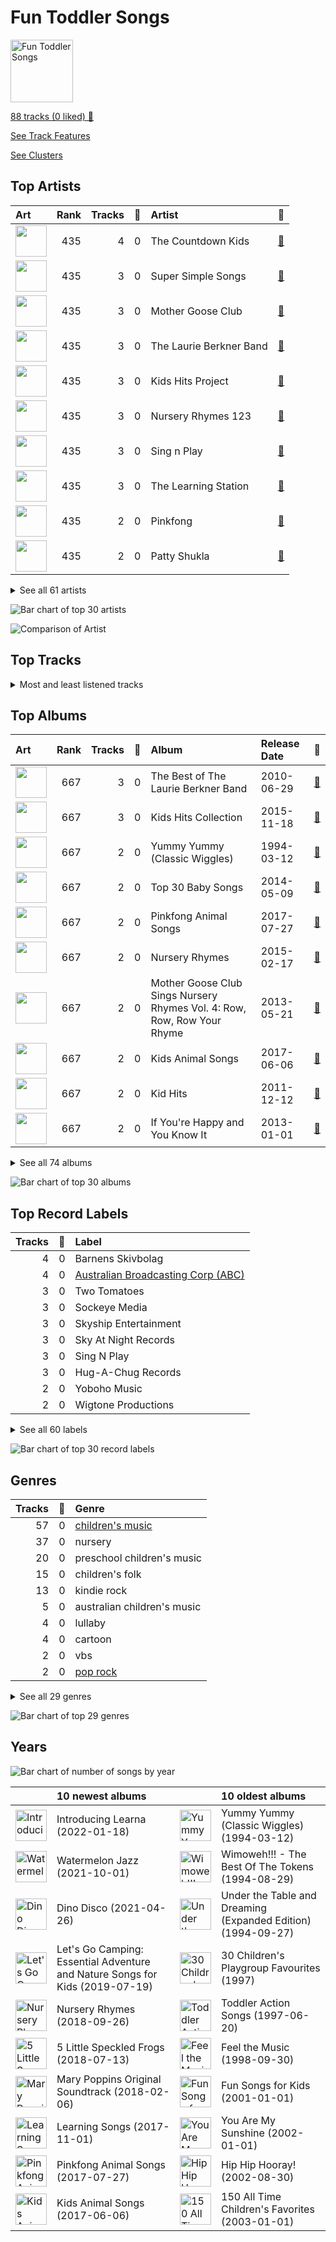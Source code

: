 # Fun Toddler Songs 


<img src="https://mosaic.scdn.co/640/ab67616d00001e0211723f2867f29b2134ae47e4ab67616d00001e023f2034fe03bd77f82505b22fab67616d00001e02753900d289aba6025c30c292ab67616d00001e02bb821140428429af1f89c674" alt="Fun Toddler Songs " width="100" />

[88 tracks (0 liked) 🔗](https://open.spotify.com/playlist/1ogG7mnh0B6FOakC1NSNKF)

[See Track Features](audio_features.md)

[See Clusters](clusters/overview.md)

## Top Artists

| Art | Rank | Tracks | 💚 | Artist | 🔗 |
|:---|---:|---:|---:|:---|:---|
| <img src="https://i.scdn.co/image/ab6761610000e5eb050e71dd9c8600bcc87422cc" alt="" width="50" /> | 435 | 4 | 0 | The Countdown Kids | [🔗](https://open.spotify.com/artist/6PZYFmF3PH6cOREAzfXiAL) |
| <img src="https://i.scdn.co/image/ab6761610000e5eb47e877323b9ed3e02aad1499" alt="" width="50" /> | 435 | 3 | 0 | Super Simple Songs | [🔗](https://open.spotify.com/artist/7CdGfkCRgPhElnqy3HPJ4a) |
| <img src="https://i.scdn.co/image/ab6761610000e5eb5f18754304aba19e14838240" alt="" width="50" /> | 435 | 3 | 0 | Mother Goose Club | [🔗](https://open.spotify.com/artist/6h76MLMaPUoWVPC7VnEw86) |
| <img src="https://i.scdn.co/image/ab6761610000e5ebf16b05c7ec0d1f80b3a12bbb" alt="" width="50" /> | 435 | 3 | 0 | The Laurie Berkner Band | [🔗](https://open.spotify.com/artist/6T2pk5T8c4Wi61x1v84sUa) |
| <img src="https://i.scdn.co/image/ab67616d0000b273648517235abb8c05b1b1af3e" alt="" width="50" /> | 435 | 3 | 0 | Kids Hits Project | [🔗](https://open.spotify.com/artist/5crHUpHfUcFlS7t1qVGSRO) |
| <img src="https://i.scdn.co/image/ab6761610000e5eb09566cd2ce988a550b7b40e8" alt="" width="50" /> | 435 | 3 | 0 | Nursery Rhymes 123 | [🔗](https://open.spotify.com/artist/47tuSUJMhsa3twW6wgKdIW) |
| <img src="https://i.scdn.co/image/ab6761610000e5eb8efd802ea5fac650f7cce73b" alt="" width="50" /> | 435 | 3 | 0 | Sing n Play | [🔗](https://open.spotify.com/artist/3at1vTRcH8tM7ZmnGXyiZs) |
| <img src="https://i.scdn.co/image/ab6761610000e5eb35a20cc8b2758ad61efd8ac1" alt="" width="50" /> | 435 | 3 | 0 | The Learning Station | [🔗](https://open.spotify.com/artist/0qIXXh38Do2fvBqiUjiHbm) |
| <img src="https://i.scdn.co/image/ab6761610000e5eb730d0b0210405e82447ca082" alt="" width="50" /> | 435 | 2 | 0 | Pinkfong | [🔗](https://open.spotify.com/artist/7cTXfwpe9peK0UE1bZyIWZ) |
| <img src="https://i.scdn.co/image/ab6761610000e5ebb03a003e3ef063229a401923" alt="" width="50" /> | 435 | 2 | 0 | Patty Shukla | [🔗](https://open.spotify.com/artist/6lQcPZtrhQfbSkXafngUYc) |


<details>
<summary>See all 61 artists</summary>

| Art | Rank | Tracks | 💚 | Artist | 🔗 |
|:---|---:|---:|---:|:---|:---|
| <img src="https://i.scdn.co/image/ab67616d0000b273f920b73d9bd1d38284913976" alt="" width="50" /> | 435 | 2 | 0 | Belle and the Nursery Rhymes Band | [🔗](https://open.spotify.com/artist/6YFrVMB5AEMZ2rB3T0wyUQ) |
| <img src="https://i.scdn.co/image/ab6761610000e5eb8622889fe7382abf894f1f16" alt="" width="50" /> | 435 | 2 | 0 | Love to Sing | [🔗](https://open.spotify.com/artist/5dz42IMRAYRfEn0igXDjoz) |
| <img src="https://i.scdn.co/image/f4417e12891c2196a5a4f6147b39c56f88a8cc88" alt="" width="50" /> | 435 | 2 | 0 | Caspar Babypants | [🔗](https://open.spotify.com/artist/4wwj0BGZ6T61LB1jBWdo0n) |
| <img src="https://i.scdn.co/image/ab6761610000e5ebac90c66e02acbb3bdf697d77" alt="" width="50" /> | 435 | 2 | 0 | Toddler Tunes | [🔗](https://open.spotify.com/artist/3uGrMgq7tseqZq7FCjMGnW) |
| <img src="https://i.scdn.co/image/b027d8ba822958b13a3db04309cbd67a200e391f" alt="" width="50" /> | 435 | 2 | 0 | Elizabeth Mitchell | [🔗](https://open.spotify.com/artist/3gBQ1U5dXpRXS6tlbyNTDM) |
| <img src="https://i.scdn.co/image/ab6761610000e5ebf16f319a168a077b8e1f2311" alt="" width="50" /> | 435 | 2 | 0 | The Wiggles | [🔗](https://open.spotify.com/artist/2JY5qzEozvTdogkDTkkOMf) |
| | 435 | 2 | 0 | Anuradha Javeri | [🔗](https://open.spotify.com/artist/2I9JVgirByTBg7g4EHNQh5) |
| <img src="https://i.scdn.co/image/ab6761610000e5eb14ed16382b6c781aa0db51bc" alt="" width="50" /> | 435 | 2 | 0 | The Kiboomers | [🔗](https://open.spotify.com/artist/1qKLikeNYpQFSsDAjg7HpI) |
| <img src="https://i.scdn.co/image/ab67616d0000b273753900d289aba6025c30c292" alt="" width="50" /> | 435 | 2 | 0 | Amy Liz | [🔗](https://open.spotify.com/artist/1bguJ0c7PghwoaLvBIVU3A) |
| <img src="https://i.scdn.co/image/ab6761610000e5ebe7f25223a85137fe8f0250ce" alt="" width="50" /> | 435 | 1 | 0 | Learna | [🔗](https://open.spotify.com/artist/7vo9itWW16G3xxhXzjMJp8) |
| <img src="https://i.scdn.co/image/ab6761610000e5ebd08402625156913c859f18f6" alt="" width="50" /> | 435 | 1 | 0 | Tinsel Town Kids | [🔗](https://open.spotify.com/artist/7ofMbMyqQ9qMUVoFjY7mYi) |
| <img src="https://i.scdn.co/image/ab67616d0000b27377a274592dfe888f5d0d91b7" alt="" width="50" /> | 435 | 1 | 0 | Ray Remesch | [🔗](https://open.spotify.com/artist/7KDvtBzHoXz3snZRFillze) |
| <img src="https://i.scdn.co/image/ab6761610000e5ebbe348971fd64f826e5fba3ac" alt="" width="50" /> | 435 | 1 | 0 | Ukubebe | [🔗](https://open.spotify.com/artist/7AI77HtJjy2Yi1vyqL2Hd8) |
| <img src="https://i.scdn.co/image/ab6761610000e5eb44ea48e298bc588b4c393c88" alt="" width="50" /> | 435 | 1 | 0 | Pancake Manor | [🔗](https://open.spotify.com/artist/6bwjTCySXPwecMWvs9ce5C) |
| <img src="https://i.scdn.co/image/ab6761610000e5eb10001c3aaf4bfc17375a6d18" alt="" width="50" /> | 435 | 1 | 0 | Kira Willey | [🔗](https://open.spotify.com/artist/6GSLe8wDhKFqIPqsB1Ricg) |
| <img src="https://i.scdn.co/image/ab6761610000e5eb75a955fe415fd460bf1bf0f2" alt="" width="50" /> | 435 | 1 | 0 | Jewel | [🔗](https://open.spotify.com/artist/6FbDoZnMBTdhhhLuJBOOqP) |
| <img src="https://i.scdn.co/image/ab6761610000e5eb7658cc772d9b0ade205c83df" alt="" width="50" /> | 435 | 1 | 0 | Old Town School of Folk Music | [🔗](https://open.spotify.com/artist/68xJjwAFcVSDmF9vTlnqi8) |
| <img src="https://i.scdn.co/image/ab6761610000e5eb152227e836c4d9755787e6e2" alt="" width="50" /> | 435 | 1 | 0 | Andy Mason | [🔗](https://open.spotify.com/artist/5uyYI21k0CDifcxUAEsezK) |
| <img src="https://i.scdn.co/image/ab67616d0000b2735bd0232b18b9fa7d22b1c2c2" alt="" width="50" /> | 435 | 1 | 0 | The Jamborees | [🔗](https://open.spotify.com/artist/5fpJ1JmUCDq0xvMuqOoBAo) |
| <img src="https://i.scdn.co/image/ab6761610000e5eb2f41dd07c1bd27f5a088e06a" alt="" width="50" /> | 435 | 1 | 0 | Charlotte Diamond | [🔗](https://open.spotify.com/artist/5W9bmjm0mv5XitfBGynVN1) |
| <img src="https://i.scdn.co/image/ab67616d0000b273dd093004f90f87a286bc0e5e" alt="" width="50" /> | 435 | 1 | 0 | Parachute Express | [🔗](https://open.spotify.com/artist/5ShmqyBAJRFMF0PqVjLYF3) |
| <img src="https://i.scdn.co/image/ab6761610000e5eb328b7b7a5ae20c67c5bc5b02" alt="" width="50" /> | 435 | 1 | 0 | The Paul O'Brien All Stars Band | [🔗](https://open.spotify.com/artist/4yHvX6BSc9IUxGOQLQdEEl) |
| <img src="https://i.scdn.co/image/ab6761610000e5eb4d2194966bdf641f79a2c1ed" alt="" width="50" /> | 435 | 1 | 0 | Music Together | [🔗](https://open.spotify.com/artist/4tP1lAjaYb9szKruOsoL97) |
| <img src="https://i.scdn.co/image/ab6761610000e5eb9ca4a522f389c9b7e0f6c847" alt="" width="50" /> | 435 | 1 | 0 | Barney | [🔗](https://open.spotify.com/artist/4rB5wLJLaXdMrXaYsOYLmK) |
| <img src="https://i.scdn.co/image/ab6761610000e5eb33097ed4821bef8fc408173b" alt="" width="50" /> | 435 | 1 | 0 | Ralph's World | [🔗](https://open.spotify.com/artist/4qIIexaFmYNueu5mnSQnzU) |
| <img src="https://i.scdn.co/image/ab6761610000e5eb36a4cbf7281cfda150a9af20" alt="" width="50" /> | 435 | 1 | 0 | Kidsongs | [🔗](https://open.spotify.com/artist/4kFnO9EhFN74EK1a2UH5ZW) |
| <img src="https://i.scdn.co/image/ab67616d0000b2737b1cbe4a0da3a15c141a21c0" alt="" width="50" /> | 435 | 1 | 0 | Clovercroft Kids | [🔗](https://open.spotify.com/artist/4d8pFJwCoD1mX4wAn7Ax2h) |
| <img src="https://i.scdn.co/image/ab6761610000e5eb979ec96db4b1cb53d284be2b" alt="" width="50" /> | 435 | 1 | 0 | Barbara Milne | [🔗](https://open.spotify.com/artist/4MQPTZi9TH3JNc6yGnLp6x) |
| <img src="https://i.scdn.co/image/ab6761610000e5eb5534cd5a77e934d57222cdd8" alt="" width="50" /> | 435 | 1 | 0 | Rainbow Songs | [🔗](https://open.spotify.com/artist/40TPC7EFk2MCuSBxvRfCOF) |
| <img src="https://i.scdn.co/image/ab6761610000e5ebc1d498ebb0c75ff75aceb161" alt="" width="50" /> | 435 | 1 | 0 | Andrew Holdsworth | [🔗](https://open.spotify.com/artist/3nqYPo90eQVpSZjT4Y85An) |
| <img src="https://i.scdn.co/image/ab67616d0000b273a851cf41d322f5765ae45e48" alt="" width="50" /> | 435 | 1 | 0 | Press Play Picture House | [🔗](https://open.spotify.com/artist/3kkuBZw9vZG5rsZkEvyGhS) |
| <img src="https://i.scdn.co/image/ab6761610000e5eb4a99156ebef2a1624cf4f52e" alt="" width="50" /> | 435 | 1 | 0 | Susie Tallman | [🔗](https://open.spotify.com/artist/3Sz0QcctlhJ47VT4T6Jlm7) |
| <img src="https://i.scdn.co/image/ab6761610000e5eb0c4c95f156575b63c5df86ba" alt="" width="50" /> | 435 | 1 | 0 | Misha Mullov-Abbado | [🔗](https://open.spotify.com/artist/3OSYVINCz3vaPYV4DhvSS7) |
| <img src="https://i.scdn.co/image/ab67616d0000b273c232cb244c6dfa724e8fbf16" alt="" width="50" /> | 435 | 1 | 0 | Mr. Eric | [🔗](https://open.spotify.com/artist/3F8knI7WJLtawIH18mF6xT) |
| <img src="https://i.scdn.co/image/ab6761610000e5eb0e3621bd37fe8a2be942e904" alt="" width="50" /> | 435 | 1 | 0 | David Landau | [🔗](https://open.spotify.com/artist/2xIaXC0ztnAJkUsZWFVSPV) |
| <img src="https://i.scdn.co/image/ab67616d0000b273d80bd51eba94b296fc693108" alt="" width="50" /> | 435 | 1 | 0 | Denise Gagne | [🔗](https://open.spotify.com/artist/2WEehmCcEKeVZWD6qYkXuk) |
| <img src="https://i.scdn.co/image/ab6761610000e5eba4a7011b195068dde2be75ac" alt="" width="50" /> | 435 | 1 | 0 | Children's Music | [🔗](https://open.spotify.com/artist/2UGrkfBLWkaJHsqQOpgYRT) |
| <img src="https://i.scdn.co/image/ab6761610000e5ebc04724201a3cd1a81d7bba05" alt="" width="50" /> | 435 | 1 | 0 | Dave Matthews Band | [🔗](https://open.spotify.com/artist/2TI7qyDE0QfyOlnbtfDo7L) |
| <img src="https://i.scdn.co/image/ab6761610000e5ebf0789cd783c20985ec3deb4e" alt="" width="50" /> | 265 | 1 | 0 | Pharrell Williams | [🔗](https://open.spotify.com/artist/2RdwBSPQiwcmiDo9kixcl8) |
| <img src="https://i.scdn.co/image/ab67616d0000b273f662ae81484b23dabaf67805" alt="" width="50" /> | 435 | 1 | 0 | Muffin Songs | [🔗](https://open.spotify.com/artist/2PHC7cyBiJM9EZ0E8FKcJ4) |
| <img src="https://i.scdn.co/image/ab67616d0000b2739a9ad3a4e4c05e64db75e39b" alt="" width="50" /> | 435 | 1 | 0 | The Cast of Mary Poppins | [🔗](https://open.spotify.com/artist/2AmIbvKGbPqb5vB6e5OoP1) |
| <img src="https://i.scdn.co/image/ab6761610000e5ebd06a3b87787a0eef6eb3adcb" alt="" width="50" /> | 435 | 1 | 0 | Susan Salidor | [🔗](https://open.spotify.com/artist/1yWG6rEJxrAMdIMhpo4L4C) |
| <img src="https://i.scdn.co/image/ab67616d0000b273600e9f48d05d996532436351" alt="" width="50" /> | 435 | 1 | 0 | DanSingKids | [🔗](https://open.spotify.com/artist/1u3XOsgRlZZM0e9T360uNs) |
| <img src="https://i.scdn.co/image/ab67616d0000b2732996bfa298c918fe241392f5" alt="" width="50" /> | 435 | 1 | 0 | Vicky Arlidge | [🔗](https://open.spotify.com/artist/1t8gwZFUoJEM9nhSJxT7ks) |
| <img src="https://i.scdn.co/image/ab6761610000e5ebb0beff9a934956f8390cfee8" alt="" width="50" /> | 435 | 1 | 0 | Justine Clarke | [🔗](https://open.spotify.com/artist/1r6nvWvnqJYcm8kW3cX1zQ) |
| <img src="https://i.scdn.co/image/ab6761610000e5eba702cac685e2e0433fb884c8" alt="" width="50" /> | 435 | 1 | 0 | Nursery Rhymes Band | [🔗](https://open.spotify.com/artist/1hhxuU75sJtitW71UWiCAP) |
| <img src="https://i.scdn.co/image/ab6761610000e5ebf54ff9f31e7686f6683c4f62" alt="" width="50" /> | 435 | 1 | 0 | Bounce Patrol | [🔗](https://open.spotify.com/artist/1S9SPfRo9eyxOcyfUGC2Tm) |
| <img src="https://i.scdn.co/image/ab67616d0000b2739df742dcaf9b79edad9009d0" alt="" width="50" /> | 435 | 1 | 0 | The Tokens | [🔗](https://open.spotify.com/artist/1GAJzApRTMmYZ9EjQ91VOy) |
| <img src="https://i.scdn.co/image/ab6761610000e5ebfe5fe89a93c9592b4c85d6f5" alt="" width="50" /> | 435 | 1 | 0 | Little Baby Bum Nursery Rhyme Friends | [🔗](https://open.spotify.com/artist/0lFDQOEK5OwsyPXb1aWJzY) |
| <img src="https://i.scdn.co/image/ab6761610000e5eb4db9929d8ea49e64574e4071" alt="" width="50" /> | 435 | 1 | 0 | Play School | [🔗](https://open.spotify.com/artist/0gkeMf1I9r5U5Hne19vr9A) |
| <img src="https://i.scdn.co/image/ab67616d0000b273dfd0625f70b1d297a67543de" alt="" width="50" /> | 435 | 1 | 0 | Cedarmont Kids | [🔗](https://open.spotify.com/artist/0MCU2OpgnSB7rm5UPUMHgt) |

</details>


![Bar chart of top 30 artists](../../images/playlists/fun_toddler_songs_/artists.png)

![Comparison of Artist](../../images/playlists/fun_toddler_songs_/artists_comparison.png)

## Top Tracks




<details>
<summary>Most and least listened tracks</summary>

| Rank | ​ | Most listened tracks | Rank | ​​ | Least listened tracks |
|---:|:---|:---|---:|:---|:---|
| 1018 | <img src="https://i.scdn.co/image/ab67616d0000b27315da17f21f746eefc8c7265b" alt="The Best of The Laurie Berkner Band" width="50" /> | The Goldfish | 1018 | <img src="https://i.scdn.co/image/ab67616d0000b2734a31c4e579480224900a1692" alt="Children&#x27;s Songs, A Collection of Childhood Favorites" width="50" /> | I've Been Working on the Railroad |
| 1018 | <img src="https://i.scdn.co/image/ab67616d0000b273ee857d39aa55c1a3123848e9" alt="30 Children&#x27;s Playgroup Favourites" width="50" /> | I'm A Little Teapot | 1018 | <img src="https://i.scdn.co/image/ab67616d0000b27315da17f21f746eefc8c7265b" alt="The Best of The Laurie Berkner Band" width="50" /> | Bumblebee (Buzz Buzz) |
| 1018 | <img src="https://i.scdn.co/image/ab67616d0000b2734272f7b7128452832df8ff94" alt="Top 30 Baby Songs" width="50" /> | Frere Jacques | 1018 | <img src="https://i.scdn.co/image/ab67616d0000b273753900d289aba6025c30c292" alt="Kid Hits" width="50" /> | Slippery Fish |
| 1018 | <img src="https://i.scdn.co/image/ab67616d0000b2731864654f5f0c5d7e4856a259" alt="Adventures in Pre-School Dance, Vol. 1" width="50" /> | Tiptoe, Gallop or March | 1018 | <img src="https://i.scdn.co/image/ab67616d0000b273dd093004f90f87a286bc0e5e" alt="Feel the Music" width="50" /> | Put Your Finger On |
| 1018 | <img src="https://i.scdn.co/image/ab67616d0000b273024d2a8b825e7bac9aeb460c" alt="Sounds Like Fun by Barbara Milne" width="50" /> | Letter Sounds (apple apple aaa) | 1018 | <img src="https://i.scdn.co/image/ab67616d0000b2730143fb7ea0ba17925f883503" alt="More Songs for Kids: Classic Children&#x27;s Music" width="50" /> | Daddy Finger (The Finger Family) |
| 1018 | <img src="https://i.scdn.co/image/ab67616d0000b273240bd30355c4a91793e81f49" alt="Ralph&#x27;s World" width="50" /> | Drivin' in My Car | 1018 | <img src="https://i.scdn.co/image/ab67616d0000b273564355697d4900b7b24049e5" alt="Everybody Likes Pizza! A Kids Album" width="50" /> | Shake Your Sillies Out |
| 1018 | <img src="https://i.scdn.co/image/ab67616d0000b273364ef006af153fc0f5de965a" alt="Kids Animal Songs" width="50" /> | We're Going to the Zoo | 1018 | <img src="https://i.scdn.co/image/ab67616d0000b273c232cb244c6dfa724e8fbf16" alt="The Big Silly with Mr.Eric" width="50" /> | Pete the Cat and His White Shoes (Story Song) |
| 1018 | <img src="https://i.scdn.co/image/ab67616d0000b273ff067d4d02fbe43bfc0a0a97" alt="You Are My Sunshine" width="50" /> | You Are My Sunshine (Version 1) | 1018 | <img src="https://i.scdn.co/image/ab67616d0000b273ab33167ebb1f8eb3d6ec6ed5" alt="150 All Time Children&#x27;s Favorites" width="50" /> | The Wheels on the Bus Go Round and Round |
| 1018 | <img src="https://i.scdn.co/image/ab67616d0000b273f3ae6eda125e71a5c6ee0b7e" alt="5 Little Speckled Frogs" width="50" /> | 5 Little Speckled Frogs | 1018 | <img src="https://i.scdn.co/image/ab67616d0000b27311723f2867f29b2134ae47e4" alt="Pinkfong Animal Songs" width="50" /> | Animals Sound Fun |
| 1018 | <img src="https://i.scdn.co/image/ab67616d0000b27315da17f21f746eefc8c7265b" alt="The Best of The Laurie Berkner Band" width="50" /> | We Are The Dinosaurs | 1018 | <img src="https://i.scdn.co/image/ab67616d0000b2736d6b079c576fa1983dc3abb9" alt="DansingKids: Growing through music" width="50" /> | If you are happy and you know it |

</details>

## Top Albums



| Art | Rank | Tracks | 💚 | Album | Release Date | 🔗 |
|:---|---:|---:|---:|:---|:---|:---|
| <img src="https://i.scdn.co/image/ab67616d0000b27315da17f21f746eefc8c7265b" alt="" width="50" /> | 667 | 3 | 0 | The Best of The Laurie Berkner Band | 2010-06-29 | [🔗](https://open.spotify.com/album/7elEglYu8DF6c62vrwQNHB) |
| <img src="https://i.scdn.co/image/ab67616d0000b273648517235abb8c05b1b1af3e" alt="" width="50" /> | 667 | 3 | 0 | Kids Hits Collection | 2015-11-18 | [🔗](https://open.spotify.com/album/7FSFdyif4fkGcZlvx7VrRx) |
| <img src="https://i.scdn.co/image/ab67616d0000b273687e08fc0fdf2e7a72d53db8" alt="" width="50" /> | 667 | 2 | 0 | Yummy Yummy (Classic Wiggles) | 1994-03-12 | [🔗](https://open.spotify.com/album/2rLBCRdpYyPeCpm5hYrWtt) |
| <img src="https://i.scdn.co/image/ab67616d0000b2734272f7b7128452832df8ff94" alt="" width="50" /> | 667 | 2 | 0 | Top 30 Baby Songs | 2014-05-09 | [🔗](https://open.spotify.com/album/5Obb6WdYPpNErfM33fcrn0) |
| <img src="https://i.scdn.co/image/ab67616d0000b27311723f2867f29b2134ae47e4" alt="" width="50" /> | 667 | 2 | 0 | Pinkfong Animal Songs | 2017-07-27 | [🔗](https://open.spotify.com/album/1S7mumn7D4riEX2gVWYgPO) |
| <img src="https://i.scdn.co/image/ab67616d0000b273f920b73d9bd1d38284913976" alt="" width="50" /> | 667 | 2 | 0 | Nursery Rhymes | 2015-02-17 | [🔗](https://open.spotify.com/album/4xIdNaRkdvnnRa0EdvMiQ0) |
| <img src="https://i.scdn.co/image/ab67616d0000b273f73e9ac8e2bfcd29de478a5b" alt="" width="50" /> | 667 | 2 | 0 | Mother Goose Club Sings Nursery Rhymes Vol. 4: Row, Row, Row Your Rhyme | 2013-05-21 | [🔗](https://open.spotify.com/album/1j268hisybBFDdSwuYbD30) |
| <img src="https://i.scdn.co/image/ab67616d0000b273364ef006af153fc0f5de965a" alt="" width="50" /> | 667 | 2 | 0 | Kids Animal Songs | 2017-06-06 | [🔗](https://open.spotify.com/album/7EOzgGT8H5585eWRTD41mV) |
| <img src="https://i.scdn.co/image/ab67616d0000b273753900d289aba6025c30c292" alt="" width="50" /> | 667 | 2 | 0 | Kid Hits | 2011-12-12 | [🔗](https://open.spotify.com/album/3eEFhktny6sy2XXwxp1pZJ) |
| <img src="https://i.scdn.co/image/ab67616d0000b273d43d503db3d6dd15127b403a" alt="" width="50" /> | 667 | 2 | 0 | If You're Happy and You Know It | 2013-01-01 | [🔗](https://open.spotify.com/album/4ifLp9U7X5BLo1HowExGss) |


<details>
<summary>See all 74 albums</summary>

| Art | Rank | Tracks | 💚 | Album | Release Date | 🔗 |
|:---|---:|---:|---:|:---|:---|:---|
| <img src="https://i.scdn.co/image/ab67616d0000b273ab33167ebb1f8eb3d6ec6ed5" alt="" width="50" /> | 667 | 2 | 0 | 150 All Time Children's Favorites | 2003-01-01 | [🔗](https://open.spotify.com/album/2LNPciMcwVbgqHsP4FRj6v) |
| <img src="https://i.scdn.co/image/ab67616d0000b273374947dbb95010fd96b45a8a" alt="" width="50" /> | 667 | 2 | 0 | 11 Nursery Rhymes and Songs | 2013-06-14 | [🔗](https://open.spotify.com/album/2rdgJ7cbYy3zZQDqxlQ6oE) |
| <img src="https://i.scdn.co/image/ab67616d0000b273ff067d4d02fbe43bfc0a0a97" alt="" width="50" /> | 667 | 1 | 0 | You Are My Sunshine | 2002-01-01 | [🔗](https://open.spotify.com/album/7jxHX5gjHedHa2vTAZSPfY) |
| <img src="https://i.scdn.co/image/ab67616d0000b2732e98ac353bde1480e5be8721" alt="" width="50" /> | 667 | 1 | 0 | You Are My Little Bird | 2006-08-29 | [🔗](https://open.spotify.com/album/4GYfEguWQPqdBpFO1XC1eB) |
| <img src="https://i.scdn.co/image/ab67616d0000b2739df742dcaf9b79edad9009d0" alt="" width="50" /> | 667 | 1 | 0 | Wimoweh!!! - The Best Of The Tokens | 1994-08-29 | [🔗](https://open.spotify.com/album/6NBox81OQox7U4I0hZB9t0) |
| <img src="https://i.scdn.co/image/ab67616d0000b27340d558d041fba6cb638f2da7" alt="" width="50" /> | 667 | 1 | 0 | Wiggle It! | 2013-05-31 | [🔗](https://open.spotify.com/album/6Ir95G9kmDceHbOPeZUM9U) |
| <img src="https://i.scdn.co/image/ab67616d0000b273c1efa5760220407addd0efa9" alt="" width="50" /> | 667 | 1 | 0 | When You Are One! | 2012-10-22 | [🔗](https://open.spotify.com/album/4r4L2MZb1SaAkb52YNxDPn) |
| <img src="https://i.scdn.co/image/ab67616d0000b2739b8874f932ff57880d20be3b" alt="" width="50" /> | 667 | 1 | 0 | Watermelon Jazz | 2021-10-01 | [🔗](https://open.spotify.com/album/6jk32J1pR2R9KjgZdSayUM) |
| <img src="https://i.scdn.co/image/ab67616d0000b273c02e83214736aa2068c61754" alt="" width="50" /> | 667 | 1 | 0 | Under the Table and Dreaming (Expanded Edition) | 1994-09-27 | [🔗](https://open.spotify.com/album/1Iraf3Q7P5GtHS9Un3HPDN) |
| <img src="https://i.scdn.co/image/ab67616d0000b2734062dcfa17a0b15cdbfc9d50" alt="" width="50" /> | 667 | 1 | 0 | Twinkle Twinkle Little Star & More Kids Songs | 2017-03-24 | [🔗](https://open.spotify.com/album/5x1G4XCXE1i9021srH6cQg) |
| <img src="https://i.scdn.co/image/ab67616d0000b27372444ddcc6bcf20f45c76a81" alt="" width="50" /> | 667 | 1 | 0 | Toddler Action Songs | 1997-06-20 | [🔗](https://open.spotify.com/album/4LOfihzuxh5L2NqaMN02yj) |
| <img src="https://i.scdn.co/image/ab67616d0000b2735bd0232b18b9fa7d22b1c2c2" alt="" width="50" /> | 667 | 1 | 0 | The Wheels On the Bus | 2011-07-01 | [🔗](https://open.spotify.com/album/1iuZ8H27OlJPyjnQXaUftG) |
| <img src="https://i.scdn.co/image/ab67616d0000b2735df9aa03a61596a16e4eba2d" alt="" width="50" /> | 667 | 1 | 0 | The Merry Goes Round | 2011-09-27 | [🔗](https://open.spotify.com/album/2iGUa49fMqANZXcyDlG7cQ) |
| <img src="https://i.scdn.co/image/ab67616d0000b273911ba2a1e180664986182723" alt="" width="50" /> | 667 | 1 | 0 | The Chicken Dance and Other Silly Songs | 2013-01-01 | [🔗](https://open.spotify.com/album/6uDInUcLuJElPuuW5kAKtZ) |
| <img src="https://i.scdn.co/image/ab67616d0000b273c232cb244c6dfa724e8fbf16" alt="" width="50" /> | 667 | 1 | 0 | The Big Silly with Mr.Eric | 2006-01-01 | [🔗](https://open.spotify.com/album/6WrsrYbYYUNVuIJNS8iL5W) |
| <img src="https://i.scdn.co/image/ab67616d0000b273aa654810aef743421cf9946c" alt="" width="50" /> | 667 | 1 | 0 | The Bath Song & More Kids Songs | 2017-03-24 | [🔗](https://open.spotify.com/album/5NCGJqs3KjGNEvSFwsfmYn) |
| <img src="https://i.scdn.co/image/ab67616d0000b273ca406921b7c1229dc1552d6b" alt="" width="50" /> | 667 | 1 | 0 | Start Singing With Barney | 2003-05-30 | [🔗](https://open.spotify.com/album/7v0TluAW6ljW8xzgQP0yyK) |
| <img src="https://i.scdn.co/image/ab67616d0000b273024d2a8b825e7bac9aeb460c" alt="" width="50" /> | 667 | 1 | 0 | Sounds Like Fun by Barbara Milne | 2010-08-17 | [🔗](https://open.spotify.com/album/47sxgesT4JUa5XH9GXHoQ6) |
| <img src="https://i.scdn.co/image/ab67616d0000b273e3caaf7f5b105c98e1d400f1" alt="" width="50" /> | 667 | 1 | 0 | Songs for Wiggleworms | 2004-05-11 | [🔗](https://open.spotify.com/album/4bTD53mtiKyg7wiiHaGxqa) |
| <img src="https://i.scdn.co/image/ab67616d0000b273691e5a79e20bc44553592107" alt="" width="50" /> | 667 | 1 | 0 | Songs for Kids: Classic Children's Music | 2016-03-01 | [🔗](https://open.spotify.com/album/1UQoOLZVLfq3Gbkz5Gca7I) |
| <img src="https://i.scdn.co/image/ab67616d0000b27345cd578c273e270366963a6e" alt="" width="50" /> | 667 | 1 | 0 | Sing and Learn, Vol. 2 - A Collection of Action Songs to Help Little Ones Learn and Develop | 2011-12-01 | [🔗](https://open.spotify.com/album/1Rg9m2xpwB2zrsOPyCXEOG) |
| <img src="https://i.scdn.co/image/ab67616d0000b2731dddad9e3c2844838685db39" alt="" width="50" /> | 667 | 1 | 0 | Sing Along! | 2011-08-16 | [🔗](https://open.spotify.com/album/6tFVwNrOsPIeRYRfuvVfsy) |
| <img src="https://i.scdn.co/image/ab67616d0000b273240bd30355c4a91793e81f49" alt="" width="50" /> | 667 | 1 | 0 | Ralph's World | 2015-07-06 | [🔗](https://open.spotify.com/album/5wKoYzvE2R6xGvbw5tkWQa) |
| <img src="https://i.scdn.co/image/ab67616d0000b2737f8ef33b4311e70bc35f958f" alt="" width="50" /> | 667 | 1 | 0 | Play with Me, Sing Along! | 2012-10-12 | [🔗](https://open.spotify.com/album/0PGKxxYVEpD1jSlr3ipoPZ) |
| <img src="https://i.scdn.co/image/ab67616d0000b273fb74f3884c23a8bf60b73ac9" alt="" width="50" /> | 667 | 1 | 0 | Pancake Manor | 2012-09-11 | [🔗](https://open.spotify.com/album/6SCnHCUmOHe77UlUouWyrO) |
| <img src="https://i.scdn.co/image/ab67616d0000b2735428ce983216eb1c07b4735b" alt="" width="50" /> | 667 | 1 | 0 | Nursery Rhymes: Hooplakidz, Vol. 3 | 2013-11-20 | [🔗](https://open.spotify.com/album/3utcuPqvjNtd6ikrLTCh4Q) |
| <img src="https://i.scdn.co/image/ab67616d0000b2734410bfa955dff7a3bf84dc78" alt="" width="50" /> | 667 | 1 | 0 | Nursery Rhymes: Hooplakidz, Vol. 1 | 2013-11-19 | [🔗](https://open.spotify.com/album/5zFVlA3FvUF0IV5tGBccVO) |
| <img src="https://i.scdn.co/image/ab67616d0000b2732d59acad67465ad6de01a769" alt="" width="50" /> | 667 | 1 | 0 | Nursery Rhymes Classics | 2016-08-28 | [🔗](https://open.spotify.com/album/72vvkjRrkR6mmvGppIwxGV) |
| <img src="https://i.scdn.co/image/ab67616d0000b27335c275e7147f442294d69969" alt="" width="50" /> | 667 | 1 | 0 | Nursery Rhymes | 2018-09-26 | [🔗](https://open.spotify.com/album/0h027UmMZqwOB0z8S9LUb1) |
| <img src="https://i.scdn.co/image/ab67616d0000b273d80bd51eba94b296fc693108" alt="" width="50" /> | 667 | 1 | 0 | Musicplay Grade 1 Greatest Hits (Part 2) | 2011-06-17 | [🔗](https://open.spotify.com/album/4hUcJPkR7ClP5NgVAhmqeE) |
| <img src="https://i.scdn.co/image/ab67616d0000b273c0dbda78591899579d2c9f7c" alt="" width="50" /> | 667 | 1 | 0 | Music Together Family Favorites | 2007-10-29 | [🔗](https://open.spotify.com/album/5j4KKoFx43COarCFybOCpJ) |
| <img src="https://i.scdn.co/image/ab67616d0000b27337cf28b84d76e1a84624ce1c" alt="" width="50" /> | 667 | 1 | 0 | Mother Goose Club Sings Nursery Rhymes Vol. 1 | 2011-04-28 | [🔗](https://open.spotify.com/album/79hTHRJbDctpb2CfjHRoGQ) |
| <img src="https://i.scdn.co/image/ab67616d0000b2730143fb7ea0ba17925f883503" alt="" width="50" /> | 667 | 1 | 0 | More Songs for Kids: Classic Children's Music | 2017-01-27 | [🔗](https://open.spotify.com/album/5e8l68LDHcqtFTDLTlp6ZT) |
| <img src="https://i.scdn.co/image/ab67616d0000b2739a9ad3a4e4c05e64db75e39b" alt="" width="50" /> | 667 | 1 | 0 | Mary Poppins Original Soundtrack | 2018-02-06 | [🔗](https://open.spotify.com/album/3NYz9TiJF3HYTG80Lg2F6V) |
| <img src="https://i.scdn.co/image/ab67616d0000b273a80af593612dc1ffca3c02f3" alt="" width="50" /> | 667 | 1 | 0 | Little Day Out | 2012-09-07 | [🔗](https://open.spotify.com/album/58okeqCzf72cBXDX701j3E) |
| <img src="https://i.scdn.co/image/ab67616d0000b273b23599e63d5ae792bb132085" alt="" width="50" /> | 667 | 1 | 0 | Let's Go Camping: Essential Adventure and Nature Songs for Kids | 2019-07-19 | [🔗](https://open.spotify.com/album/5tLdZ6dBVyHDym69u0cKWy) |
| <img src="https://i.scdn.co/image/ab67616d0000b273f105cfb5b340382f74ea7099" alt="" width="50" /> | 667 | 1 | 0 | Learning Songs | 2017-11-01 | [🔗](https://open.spotify.com/album/3jMQX3qGGQO2AOoocpdoaG) |
| <img src="https://i.scdn.co/image/ab67616d0000b27373faccd9bf217d899d34a273" alt="" width="50" /> | 667 | 1 | 0 | Kidsongs: The 50 Greatest Animal Songs | 2011-08-31 | [🔗](https://open.spotify.com/album/34agSIEz7EoBr7SskOn1Ba) |
| <img src="https://i.scdn.co/image/ab67616d0000b2739f7097aa78c89e51421d88bd" alt="" width="50" /> | 667 | 1 | 0 | Kids and Kitties | 2005-02-11 | [🔗](https://open.spotify.com/album/5dO917ENOex3W1RnneH0wv) |
| <img src="https://i.scdn.co/image/ab67616d0000b27320052ea0d1fb8deb29e24868" alt="" width="50" /> | 667 | 1 | 0 | Introducing Learna | 2022-01-18 | [🔗](https://open.spotify.com/album/08mGdJOA9PFzcvtyUZFUg5) |
| <img src="https://i.scdn.co/image/ab67616d0000b2739c417922b742debb5ec454c8" alt="" width="50" /> | 667 | 1 | 0 | I FOUND YOU! | 2013-01-15 | [🔗](https://open.spotify.com/album/5cgca90mQ014PmAoEOkxbF) |
| <img src="https://i.scdn.co/image/ab67616d0000b273e08487ae8dc15da123fbb110" alt="" width="50" /> | 667 | 1 | 0 | Hip Hip Hooray! | 2002-08-30 | [🔗](https://open.spotify.com/album/4aDYB3OlOy3vHVC2DVhx7o) |
| <img src="https://i.scdn.co/image/ab67616d0000b273e8107e6d9214baa81bb79bba" alt="" width="50" /> | 667 | 1 | 0 | G I R L | 2014-03-03 | [🔗](https://open.spotify.com/album/0lrmy4pJINsFzycJvttX2W) |
| <img src="https://i.scdn.co/image/ab67616d0000b273a6079f689f4f8f2dae7e1b4a" alt="" width="50" /> | 667 | 1 | 0 | Fun Songs for Kids | 2001-01-01 | [🔗](https://open.spotify.com/album/3l5NKqOZFYoXX357okAjBh) |
| <img src="https://i.scdn.co/image/ab67616d0000b273dd093004f90f87a286bc0e5e" alt="" width="50" /> | 667 | 1 | 0 | Feel the Music | 1998-09-30 | [🔗](https://open.spotify.com/album/2uSEzsfvDuz7ZVTI1ipyaG) |
| <img src="https://i.scdn.co/image/ab67616d0000b2737b1cbe4a0da3a15c141a21c0" alt="" width="50" /> | 667 | 1 | 0 | Father Abraham | 2014-08-05 | [🔗](https://open.spotify.com/album/1gACCruOxY7AwRC21sl1ce) |
| <img src="https://i.scdn.co/image/ab67616d0000b273564355697d4900b7b24049e5" alt="" width="50" /> | 667 | 1 | 0 | Everybody Likes Pizza! A Kids Album | 2007-08-07 | [🔗](https://open.spotify.com/album/7eFFX2TmNyZqEOtddzwDsj) |
| <img src="https://i.scdn.co/image/ab67616d0000b273a851cf41d322f5765ae45e48" alt="" width="50" /> | 667 | 1 | 0 | Dino Disco | 2021-04-26 | [🔗](https://open.spotify.com/album/2fpTIAfd6o4PHZWRLWROwk) |
| <img src="https://i.scdn.co/image/ab67616d0000b2736d6b079c576fa1983dc3abb9" alt="" width="50" /> | 667 | 1 | 0 | DansingKids: Growing through music | 2014-12-01 | [🔗](https://open.spotify.com/album/4NZFHJIORiv7aY565QWAKO) |
| <img src="https://i.scdn.co/image/ab67616d0000b2733be3161cd2829aab3c24d46a" alt="" width="50" /> | 667 | 1 | 0 | Dance for the Sun: Yoga Songs for Kids | 2006-01-03 | [🔗](https://open.spotify.com/album/4JPicsqmJZFZ1zJE05nSuo) |
| <img src="https://i.scdn.co/image/ab67616d0000b273ee6413ab6464ecc3ad88429b" alt="" width="50" /> | 667 | 1 | 0 | Come And Make A Circle: Twenty Terrific Songs For Kids And Teachers | 2004-02-27 | [🔗](https://open.spotify.com/album/0dYxuXTk8vHeGRvOkLbkHm) |
| <img src="https://i.scdn.co/image/ab67616d0000b27358103f1bf8fd8cc240a55541" alt="" width="50" /> | 667 | 1 | 0 | Classic Nursery Rhymes: 12 Favourite Nursery Rhymes and Children’s Songs | 2016-09-05 | [🔗](https://open.spotify.com/album/2rGvwnbwK4Br4ZYbcFKMbr) |
| <img src="https://i.scdn.co/image/ab67616d0000b2734a31c4e579480224900a1692" alt="" width="50" /> | 667 | 1 | 0 | Children's Songs, A Collection of Childhood Favorites | 2011-05-18 | [🔗](https://open.spotify.com/album/2hpCXcI0vyikYLQpkpxEi8) |
| <img src="https://i.scdn.co/image/ab67616d0000b273a867b723bb69f302ee08ae92" alt="" width="50" /> | 667 | 1 | 0 | Children's Favourites | 2015 | [🔗](https://open.spotify.com/album/04LH3NpVaMKZYWhEZJuNcx) |
| <img src="https://i.scdn.co/image/ab67616d0000b2731864654f5f0c5d7e4856a259" alt="" width="50" /> | 667 | 1 | 0 | Adventures in Pre-School Dance, Vol. 1 | 2015-10-16 | [🔗](https://open.spotify.com/album/4jDXGxp9wU1KaIPziISkQX) |
| <img src="https://i.scdn.co/image/ab67616d0000b273bbc2c30740cdaf0f294a786f" alt="" width="50" /> | 667 | 1 | 0 | Abc Phonics Song | 2012-09-03 | [🔗](https://open.spotify.com/album/4cNNe5IYhsrsio1Xh9jEVN) |
| <img src="https://i.scdn.co/image/ab67616d0000b27377a274592dfe888f5d0d91b7" alt="" width="50" /> | 667 | 1 | 0 | A Tooty Ta (Tootie Ta) | 2013-07-16 | [🔗](https://open.spotify.com/album/5OzJYw12AH3fIkyraCU7ov) |
| <img src="https://i.scdn.co/image/ab67616d0000b273f662ae81484b23dabaf67805" alt="" width="50" /> | 667 | 1 | 0 | 70 Best Kids Songs with Muffin Songs | 2015-10-12 | [🔗](https://open.spotify.com/album/37BC0FprChk9gFvr2RBw5d) |
| <img src="https://i.scdn.co/image/ab67616d0000b273c0d5da197b57538b8e8f8f2c" alt="" width="50" /> | 667 | 1 | 0 | 7 Days of the Week | 2012-01-21 | [🔗](https://open.spotify.com/album/2FfXj8H2lGXuVpYeQg08xL) |
| <img src="https://i.scdn.co/image/ab67616d0000b273f3ae6eda125e71a5c6ee0b7e" alt="" width="50" /> | 667 | 1 | 0 | 5 Little Speckled Frogs | 2018-07-13 | [🔗](https://open.spotify.com/album/4trylpAhbmQ36mC74ccQEJ) |
| <img src="https://i.scdn.co/image/ab67616d0000b2739bff255e256fa9396b1e3ffb" alt="" width="50" /> | 667 | 1 | 0 | 5 Little Ducks | 2012-01-22 | [🔗](https://open.spotify.com/album/2Joy9acQCtY5JeU9WyiQia) |
| <img src="https://i.scdn.co/image/ab67616d0000b2733965b3d687598be07ada78a5" alt="" width="50" /> | 667 | 1 | 0 | 30 Pre-School Kid Songs - Fun and Silly | 2014 | [🔗](https://open.spotify.com/album/4w9fHZXXLJKoBO55vhTLg8) |
| <img src="https://i.scdn.co/image/ab67616d0000b273ee857d39aa55c1a3123848e9" alt="" width="50" /> | 667 | 1 | 0 | 30 Children's Playgroup Favourites | 1997 | [🔗](https://open.spotify.com/album/5vQmTO1D45DMUfSR3wOh1B) |
| <img src="https://i.scdn.co/image/ab67616d0000b2730df656fb9f586ed9242200a0" alt="" width="50" /> | 667 | 1 | 0 | 10 Carrot Diamond | 2006-05-23 | [🔗](https://open.spotify.com/album/2knTyfH0t9RQdQt7ovSvcy) |

</details>


![Bar chart of top 30 albums](../../images/playlists/fun_toddler_songs_/albums.png)

## Top Record Labels

| Tracks | 💚 | Label |
|---:|---:|:---|
| 4 | 0 | Barnens Skivbolag |
| 4 | 0 | [Australian Broadcasting Corp (ABC)](../../labels/australian_broadcasting_corp_(abc)/overview.md) |
| 3 | 0 | Two Tomatoes |
| 3 | 0 | Sockeye Media |
| 3 | 0 | Skyship Entertainment |
| 3 | 0 | Sky At Night Records |
| 3 | 0 | Sing N Play |
| 3 | 0 | Hug-A-Chug Records |
| 2 | 0 | Yoboho Music |
| 2 | 0 | Wigtone Productions |


<details>
<summary>See all 60 labels</summary>

| Tracks | 💚 | Label |
|---:|---:|:---|
| 2 | 0 | Smart Study Co. |
| 2 | 0 | My Digital Touch |
| 2 | 0 | Madacy Special Products |
| 2 | 0 | Love to Sing |
| 2 | 0 | Lindstein Music |
| 2 | 0 | Kiboomu |
| 2 | 0 | Aurora Elephant Music |
| 2 | 0 | 568073 Records DK2 |
| 1 | 0 | eFlashApps |
| 1 | 0 | Whole World Media Group |
| 1 | 0 | Waterdog Records |
| 1 | 0 | Vicky Arlidge |
| 1 | 0 | Vex |
| 1 | 0 | Ukubebe |
| 1 | 0 | Trio Lane Records |
| 1 | 0 | Together Again Video Productions |
| 1 | 0 | Tinsel Town Records |
| 1 | 0 | Themes & Variations |
| 1 | 0 | The Orchard |
| 1 | 0 | Susan Salidor |
| 1 | 0 | Smithsonian Folkways Recordings |
| 1 | 0 | Rock Me Baby Records |
| 1 | 0 | Revolver Records |
| 1 | 0 | Rainbow Songs Inc. |
| 1 | 0 | REIMAGINED RECORDINGS |
| 1 | 0 | [RCA Records Label](../../labels/rca_records_label/overview.md) |
| 1 | 0 | Pancake Manor |
| 1 | 0 | Music Together® |
| 1 | 0 | Muffin Songs |
| 1 | 0 | Mr. Eric |
| 1 | 0 | Moonbug Entertainment |
| 1 | 0 | Madacy Kids |
| 1 | 0 | Little Bird Records |
| 1 | 0 | Jumping Jack |
| 1 | 0 | Indie Pool |
| 1 | 0 | Handsome Money Music |
| 1 | 0 | HIT Entertainment |
| 1 | 0 | Fireflies Records |
| 1 | 0 | Farmers of Light Music |
| 1 | 0 | Dockland Music |
| 1 | 0 | David Landau |
| 1 | 0 | DansingKids |
| 1 | 0 | [Columbia](../../labels/columbia/overview.md) |
| 1 | 0 | Bounce Patrol |
| 1 | 0 | Billboard Studio |
| 1 | 0 | Benson |
| 1 | 0 | Barbara Milne |
| 1 | 0 | Bama Rags Recordings |
| 1 | 0 | Arkbo Music Publishing |
| 1 | 0 | Andy Mason |

</details>


![Bar chart of top 30 record labels](../../images/playlists/fun_toddler_songs_/labels.png)

## Genres

| Tracks | 💚 | Genre |
|---:|---:|:---|
| 57 | 0 | [children's music](../../genres/children_s_music/overview.md) |
| 37 | 0 | nursery |
| 20 | 0 | preschool children's music |
| 15 | 0 | children's folk |
| 13 | 0 | kindie rock |
| 5 | 0 | australian children's music |
| 4 | 0 | lullaby |
| 4 | 0 | cartoon |
| 2 | 0 | vbs |
| 2 | 0 | [pop rock](../../genres/pop_rock/overview.md) |


<details>
<summary>See all 29 genres</summary>

| Tracks | 💚 | Genre |
|---:|---:|:---|
| 2 | 0 | nz children's music |
| 2 | 0 | kids dance party |
| 2 | 0 | dong-yo |
| 2 | 0 | british children's music |
| 1 | 0 | sunshine pop |
| 1 | 0 | [singer-songwriter](../../genres/singer-songwriter/overview.md) |
| 1 | 0 | [pop](../../genres/pop/overview.md) |
| 1 | 0 | [permanent wave](../../genres/permanent_wave/overview.md) |
| 1 | 0 | [neo mellow](../../genres/neo_mellow/overview.md) |
| 1 | 0 | [lilith](../../genres/lilith/overview.md) |
| 1 | 0 | language |
| 1 | 0 | jam band |
| 1 | 0 | ectofolk |
| 1 | 0 | dutch musical |
| 1 | 0 | doo-wop |
| 1 | 0 | [dance pop](../../genres/dance_pop/overview.md) |
| 1 | 0 | canadian children's music |
| 1 | 0 | ballet class |
| 1 | 0 | alaska indie |

</details>


![Bar chart of top 29 genres](../../images/playlists/fun_toddler_songs_/genres.png)

## Years



![Bar chart of number of songs by year](../../images/playlists/fun_toddler_songs_/years.png)

| ​ | 10 newest albums | ​​ | 10 oldest albums |
|:---|:---|:---|:---|
| <img src="https://i.scdn.co/image/ab67616d0000b27320052ea0d1fb8deb29e24868" alt="Introducing Learna" width="50" /> | Introducing Learna (2022-01-18) | <img src="https://i.scdn.co/image/ab67616d0000b273687e08fc0fdf2e7a72d53db8" alt="Yummy Yummy (Classic Wiggles)" width="50" /> | Yummy Yummy (Classic Wiggles) (1994-03-12) |
| <img src="https://i.scdn.co/image/ab67616d0000b2739b8874f932ff57880d20be3b" alt="Watermelon Jazz" width="50" /> | Watermelon Jazz (2021-10-01) | <img src="https://i.scdn.co/image/ab67616d0000b2739df742dcaf9b79edad9009d0" alt="Wimoweh!!! - The Best Of The Tokens" width="50" /> | Wimoweh!!! - The Best Of The Tokens (1994-08-29) |
| <img src="https://i.scdn.co/image/ab67616d0000b273a851cf41d322f5765ae45e48" alt="Dino Disco" width="50" /> | Dino Disco (2021-04-26) | <img src="https://i.scdn.co/image/ab67616d0000b273c02e83214736aa2068c61754" alt="Under the Table and Dreaming (Expanded Edition)" width="50" /> | Under the Table and Dreaming (Expanded Edition) (1994-09-27) |
| <img src="https://i.scdn.co/image/ab67616d0000b273b23599e63d5ae792bb132085" alt="Let&#x27;s Go Camping: Essential Adventure and Nature Songs for Kids" width="50" /> | Let's Go Camping: Essential Adventure and Nature Songs for Kids (2019-07-19) | <img src="https://i.scdn.co/image/ab67616d0000b273ee857d39aa55c1a3123848e9" alt="30 Children&#x27;s Playgroup Favourites" width="50" /> | 30 Children's Playgroup Favourites (1997) |
| <img src="https://i.scdn.co/image/ab67616d0000b27335c275e7147f442294d69969" alt="Nursery Rhymes" width="50" /> | Nursery Rhymes (2018-09-26) | <img src="https://i.scdn.co/image/ab67616d0000b27372444ddcc6bcf20f45c76a81" alt="Toddler Action Songs" width="50" /> | Toddler Action Songs (1997-06-20) |
| <img src="https://i.scdn.co/image/ab67616d0000b273f3ae6eda125e71a5c6ee0b7e" alt="5 Little Speckled Frogs" width="50" /> | 5 Little Speckled Frogs (2018-07-13) | <img src="https://i.scdn.co/image/ab67616d0000b273dd093004f90f87a286bc0e5e" alt="Feel the Music" width="50" /> | Feel the Music (1998-09-30) |
| <img src="https://i.scdn.co/image/ab67616d0000b2739a9ad3a4e4c05e64db75e39b" alt="Mary Poppins Original Soundtrack" width="50" /> | Mary Poppins Original Soundtrack (2018-02-06) | <img src="https://i.scdn.co/image/ab67616d0000b273a6079f689f4f8f2dae7e1b4a" alt="Fun Songs for Kids" width="50" /> | Fun Songs for Kids (2001-01-01) |
| <img src="https://i.scdn.co/image/ab67616d0000b273f105cfb5b340382f74ea7099" alt="Learning Songs" width="50" /> | Learning Songs (2017-11-01) | <img src="https://i.scdn.co/image/ab67616d0000b273ff067d4d02fbe43bfc0a0a97" alt="You Are My Sunshine" width="50" /> | You Are My Sunshine (2002-01-01) |
| <img src="https://i.scdn.co/image/ab67616d0000b27311723f2867f29b2134ae47e4" alt="Pinkfong Animal Songs" width="50" /> | Pinkfong Animal Songs (2017-07-27) | <img src="https://i.scdn.co/image/ab67616d0000b273e08487ae8dc15da123fbb110" alt="Hip Hip Hooray!" width="50" /> | Hip Hip Hooray! (2002-08-30) |
| <img src="https://i.scdn.co/image/ab67616d0000b273364ef006af153fc0f5de965a" alt="Kids Animal Songs" width="50" /> | Kids Animal Songs (2017-06-06) | <img src="https://i.scdn.co/image/ab67616d0000b273ab33167ebb1f8eb3d6ec6ed5" alt="150 All Time Children&#x27;s Favorites" width="50" /> | 150 All Time Children's Favorites (2003-01-01) |
